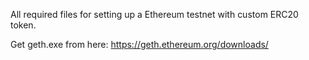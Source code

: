 All required files for setting up a Ethereum testnet with custom ERC20 token.

Get geth.exe from here: https://geth.ethereum.org/downloads/
